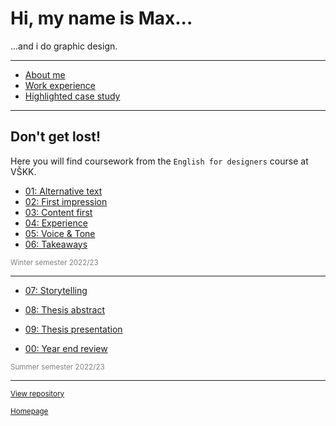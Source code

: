 # Hi, my name is Max...

...and i do graphic design.

---

- [About me](02-first-impression/index.md)
- [Work experience](04-experience/index.md)
- [Highlighted case study](03-content-first/case-study.md)

---

## Don't get lost!

Here you will find coursework from the `English for designers` course at VŠKK.

- [01: Alternative text](01-alternative-text/index.md)
- [02: First impression](02-first-impression/index.md)
- [03: Content first](03-content-first/index.md)
- [04: Experience](04-experience/index.md)
- [05: Voice & Tone](05-voice-tone/index.md)
- [06: Takeaways](06-takeaways/index.md)

<sub><span style="color:gray">Winter semester 2022/23</span></sub>

---

- [07: Storytelling](07-storytelling/index.md)
- [08: Thesis abstract](08-thesis-abstract/index.md)
- [09: Thesis presentation](09-thesis-presentation/index.md)

- [00: Year end review](00-year-end-review/index.md)

<sub><span style="color:gray">Summer semester 2022/23</span></sub>

---

<sub><span style="color:gray">[View repository](https://github.com/aerostride/english-for-designers)</span></sub>


<sub><span style="color:gray">[Homepage](https://www.aerostri.de)</span></sub>
